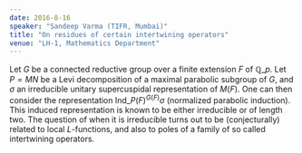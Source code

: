```yaml
---
date: 2016-8-16
speaker: "Sandeep Varma (TIFR, Mumbai)"
title: "On residues of certain intertwining operators"
venue: "LH-1, Mathematics Department"
---
```

Let $G$ be a connected reductive group over a finite extension
$F$ of $\mathbb{Q}\_p$. Let $P = MN$ be a Levi decomposition of
a maximal parabolic subgroup of $G$, and $\sigma$ an irreducible unitary
supercuspidal representation of $M(F)$. One can then consider the
representation Ind$\_{P(F)}^{G(F)}\sigma$ (normalized parabolic
induction). This induced representation is known to be either irreducible
or of length two. The question of when it is irreducible turns out to be
(conjecturally) related to local $L$-functions, and also to poles of
a family of so called intertwining operators.
